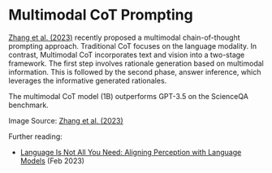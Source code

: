 # Multimodal CoT Prompting


[Zhang et al. (2023)](https://arxiv.org/abs/2302.00923) recently proposed a multimodal chain-of-thought prompting approach. Traditional CoT focuses on the language modality. In contrast, Multimodal CoT incorporates text and vision into a two-stage framework. The first step involves rationale generation based on multimodal information. This is followed by the second phase, answer inference, which leverages the informative generated rationales.

The multimodal CoT model (1B) outperforms GPT-3.5 on the ScienceQA benchmark.


Image Source: [Zhang et al. (2023)](https://arxiv.org/abs/2302.00923)

Further reading:
- [Language Is Not All You Need: Aligning Perception with Language Models](https://arxiv.org/abs/2302.14045) (Feb 2023)


